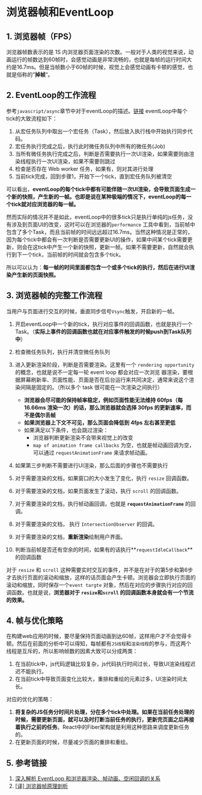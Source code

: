 # 浏览器帧和EventLoop

## 1. 浏览器帧（FPS）

浏览器帧数表示的是 1S 内浏览器页面渲染的次数。一般对于人类的视觉来说，动画运行的帧数达到60帧时，会感觉动画是非常流畅的，也就是每帧的运行时间大约是16.7ms。但是当帧数小于60帧的时候，视觉上会感觉动画有卡顿的感觉，也就是俗称的”**掉帧**“。



## 2. EventLoop的工作流程

参考`javascript/async`章节中对于eventLoop的描述。[链接](https://github.com/careyke/frontend_knowledge_structure/blob/master/javascript/async/question01_eventLoop.md) eventLoop中每个tick的大致流程如下：

1. 从宏任务队列中取出一个宏任务（Task），然后放入执行栈中开始执行同步代码。
2. 宏任务执行完成之后，执行此时微任务队列中所有的微任务(Job)
3. 当所有微任务执行完成之后，判断是否需要执行一次UI渲染，如果需要则由渲染线程执行一次UI渲染，如果不需要则跳过
4. 检查是否存在 Web worker 任务，如果有，则对其进行处理
5. 当前tick完成，回到步骤1，开始下一个tick，直到宏任务队列被清空

可以看出，**eventLoop的每个tick中都有可能伴随一次UI渲染，会导致页面生成一个新的快照，产生新的一帧。也即是说在某种极端的情况下，eventLoop的每一个tick就对应浏览器的每一帧。**

然而实际的情况并不是如此，eventLoop中的很多tick只是执行单纯的js任务，没有涉及到页面UI的改变，这时可以在浏览器的`performance` 工具中看到，当前帧中包含了多个Task，而且当前帧的时间远远超过16.7ms。当然这种情况是正常的，因为每个tick中都会有一次判断是否需要更新UI的操作，如果中间某个tick需要更新，则会在这tick中产生一个新的快照，更新一帧。如果不需要更新，自然就会执行到下一个tick，当前帧的时间就会包含多个tick。

所以可以认为：**每一帧的时间里面都包含一个或多个tick的执行，然后在进行UI渲染产生新的页面快照。**



## 3. 浏览器帧的完整工作流程

当用户与页面进行交互的时候，垂直同步信号`Vsync`触发，开启新的一帧。

1. 开启eventLoop中一个新的tick，执行对应事件的回调函数，也就是执行一个Task。（**实际上事件的回调函数也就在对应事件触发的时候push到Task队列中**）

2. 检查微任务队列，执行并清空微任务队列
3. 进入更新渲染阶段，判断是否需要渲染。这里有一个 `rendering opportunity` 的概念，也就是说不一定每一轮 event loop 都会对应一次浏览 器渲染，要根据屏幕刷新率、页面性能、页面是否在后台运行来共同决定，通常来说这个渲染间隔是固定的。（所以多个 task 很可能在一次渲染之间执行）
   - **浏览器会尽可能的保持帧率稳定，例如页面性能无法维持 60fps（每 16.66ms 渲染一次）的话，那么浏览器就会选择 30fps 的更新速率，而不是偶尔丢帧**
   - **如果浏览器上下文不可见，那么页面会降低到 4fps 左右甚至更低**
   - 如果满足以下条件，也会跳过渲染：
     - 浏览器判断更新渲染不会带来视觉上的改变
     - `map of animation frame callbacks` 为空，也就是帧动画回调为空，可以通过 `requestAnimationFrame` 来请求帧动画。

4. 如果第三步判断不需要进行UI渲染，那么后面的步骤也不需要执行
5. 对于需要渲染的文档，如果窗口的大小发生了变化，执行 `resize` 回调函数。
6. 对于需要渲染的文档，如果页面发生了滚动，执行 `scroll` 的回调函数。
7. 对于需要渲染的文档，执行帧动画回调，也就是 **`requestAnimationFrame`** 的回调。
8. 对于需要渲染的文档， 执行 `IntersectionObserver` 的回调。
9. 对于需要渲染的文档，**重新渲染**绘制用户界面。
10. 判断当前帧是否还有空余的时间，如果有的话执行**`requestIdleCallback`** 的回调函数

对于 `resize` 和 `scroll` 这种需要实时交互的事件，并不是在对于的第5步和第6步才去执行页面的滚动和缩放，这样的话页面会产生卡顿。浏览器会立即执行页面的滚动和缩放，同时保存一个`event targte` 对象，然后在对应的步骤执行对应的回调函数。也就是说，**浏览器对于 `resize`和`scroll` 的回调函数本身就会有一个节流的效果。**



## 4. 帧与优化策略

在构建web应用的时候，要尽量保持页面动画到达60帧，这样用户才不会觉得卡顿。然后在前面的分析中可以得知，每帧都有`JS线程`和`渲染线程`的参与，而这两个线程是互斥的，所以影响帧数的因素大致可以分成两类：

1. 在当前tick中，js代码逻辑比较复杂，js代码执行时间过长，导致UI渲染线程迟迟不能执行。
2. 在当前tick中导致页面变化比较大，重排和重绘的元素过多，UI渲染时间太长。

对应的优化的策略：

1. **将复杂的JS任务分时间片处理，分在多个tick中处理。如果在当前任务处理的时候，需要更新页面，就可以及时打断当前任务的执行，更新完页面之后再接着执行之前的任务**。React中的Fiber架构就是利用这种思路来调度更新任务的。
2. 在更新页面的时候，尽量减少页面的重排和重绘。



## 5. 参考链接

1. [深入解析 EventLoop 和浏览器渲染、帧动画、空闲回调的关系](https://mp.weixin.qq.com/s/l9pGe7-xY08DeaFMnk0xuA)
2. [[译] 浏览器帧原理剖析](https://juejin.cn/post/6844903808762380296)

